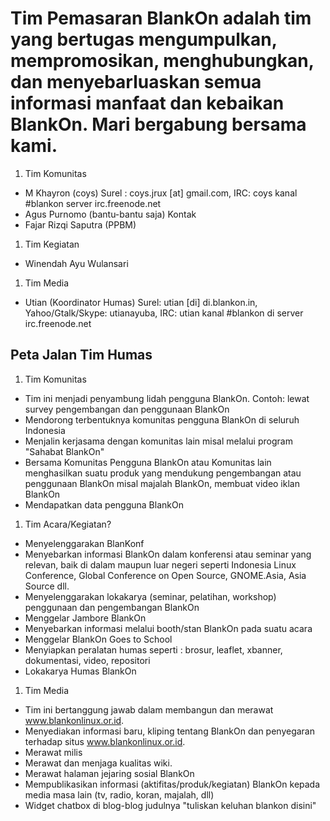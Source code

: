# Tim Pemasaran BlankOn adalah tim yang bertugas mengumpulkan, mempromosikan, menghubungkan, dan menyebarluaskan semua informasi manfaat dan kebaikan BlankOn. Mari bergabung bersama kami.

1. Tim Komunitas
  + M Khayron (coys) Surel : coys.jrux [at] gmail.com, IRC: coys kanal #blankon server irc.freenode.net
  + Agus Purnomo (bantu-bantu saja) ​Kontak
  + Fajar Rizqi Saputra (PPBM)

1. Tim Kegiatan
  + Winendah Ayu Wulansari

1. Tim Media
  + Utian (Koordinator Humas) Surel: utian [di] di.blankon.in, Yahoo/Gtalk/Skype: utianayuba, IRC: utian kanal #blankon di server irc.freenode.net

## Peta Jalan Tim Humas
1. Tim Komunitas
  + Tim ini menjadi penyambung lidah pengguna BlankOn. Contoh: lewat survey pengembangan dan penggunaan BlankOn
  + Mendorong terbentuknya komunitas pengguna BlankOn di seluruh Indonesia
  + Menjalin kerjasama dengan komunitas lain misal melalui program "Sahabat BlankOn"
  + Bersama Komunitas Pengguna BlankOn atau Komunitas lain menghasilkan suatu produk yang mendukung pengembangan atau penggunaan BlankOn misal majalah BlankOn, membuat video iklan BlankOn
  + Mendapatkan data pengguna BlankOn
   
1. Tim Acara/Kegiatan?
  + Menyelenggarakan BlanKonf
  + Menyebarkan informasi BlankOn dalam konferensi atau seminar yang relevan, baik di dalam maupun luar negeri seperti Indonesia Linux Conference, Global Conference on Open Source, GNOME.Asia, Asia Source dll.
  + Menyelenggarakan lokakarya (seminar, pelatihan, workshop) penggunaan dan pengembangan BlankOn
  + Menggelar Jambore BlankOn
  + Menyebarkan informasi melalui booth/stan BlankOn pada suatu acara
  + Menggelar BlankOn Goes to School
  + Menyiapkan peralatan humas seperti : brosur, leaflet, xbanner, dokumentasi, video, repositori
  + Lokakarya Humas BlankOn

1. Tim Media
  + Tim ini bertanggung jawab dalam membangun dan merawat www.blankonlinux.or.id.
  + Menyediakan informasi baru, kliping tentang BlankOn dan penyegaran terhadap situs www.blankonlinux.or.id.
  + Merawat milis
  + Merawat dan menjaga kualitas wiki.
  + Merawat halaman jejaring sosial BlankOn
  + Mempublikasikan informasi (aktifitas/produk/kegiatan) BlankOn kepada media masa lain (tv, radio, koran, majalah, dll)
  + Widget chatbox di blog-blog judulnya "tuliskan keluhan blankon disini"


